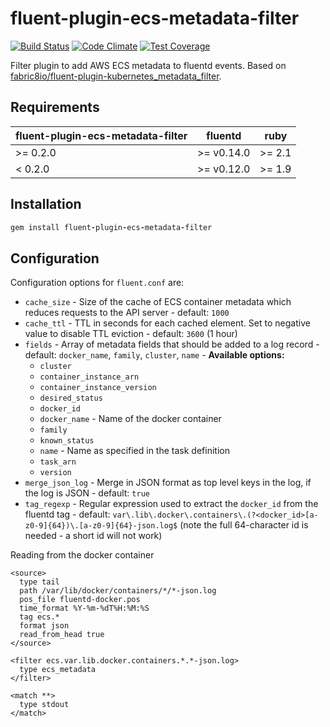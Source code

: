 # fluent-plugin-ecs-metadata-filter

[![Build Status](https://travis-ci.org/michaelgruber/fluent-plugin-ecs-metadata-filter.svg?branch=master)](https://travis-ci.org/michaelgruber/fluent-plugin-ecs-metadata-filter)
[![Code Climate](https://codeclimate.com/github/michaelgruber/fluent-plugin-ecs-metadata-filter/badges/gpa.svg)](https://codeclimate.com/github/michaelgruber/fluent-plugin-ecs-metadata-filter)
[![Test Coverage](https://codeclimate.com/github/michaelgruber/fluent-plugin-ecs-metadata-filter/badges/coverage.svg)](https://codeclimate.com/github/michaelgruber/fluent-plugin-ecs-metadata-filter/coverage)

Filter plugin to add AWS ECS metadata to fluentd events. Based on [fabric8io/fluent-plugin-kubernetes_metadata_filter](https://github.com/fabric8io/fluent-plugin-kubernetes_metadata_filter).

## Requirements

| fluent-plugin-ecs-metadata-filter | fluentd | ruby |
|------------------------|---------|------|
| >= 0.2.0 | >= v0.14.0 | >= 2.1 |
|  < 0.2.0 | >= v0.12.0 | >= 1.9 |

## Installation

```ruby
gem install fluent-plugin-ecs-metadata-filter
```

## Configuration

Configuration options for `fluent.conf` are:

* `cache_size`     - Size of the cache of ECS container metadata which reduces requests to the API server  - default: `1000`
* `cache_ttl`      - TTL in seconds for each cached element. Set to negative value to disable TTL eviction - default: `3600` (1 hour)
* `fields`         - Array of metadata fields that should be added to a log record                         - default: `docker_name`, `family`, `cluster`, `name` - **Available options:**
  + `cluster`
  + `container_instance_arn`
  + `container_instance_version`
  + `desired_status`
  + `docker_id`
  + `docker_name`                - Name of the docker container
  + `family`
  + `known_status`
  + `name`                       - Name as specified in the task definition
  + `task_arn`
  + `version`
* `merge_json_log` - Merge in JSON format as top level keys in the log, if the log is JSON                 - default: `true`
* `tag_regexp`     - Regular expression used to extract the `docker_id` from the fluentd tag               - default: `var\.lib\.docker\.containers\.(?<docker_id>[a-z0-9]{64})\.[a-z0-9]{64}-json.log$` (note the full 64-character id is needed - a short id will not work)

Reading from the docker container 

```
<source>
  type tail
  path /var/lib/docker/containers/*/*-json.log
  pos_file fluentd-docker.pos
  time_format %Y-%m-%dT%H:%M:%S
  tag ecs.*
  format json
  read_from_head true
</source>

<filter ecs.var.lib.docker.containers.*.*-json.log>
  type ecs_metadata
</filter>

<match **>
  type stdout
</match>
```
